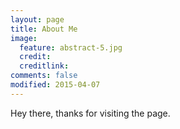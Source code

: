 ```yaml
---
layout: page
title: About Me
image:
  feature: abstract-5.jpg
  credit: 
  creditlink: 
comments: false
modified: 2015-04-07
---
```


Hey there, thanks for visiting the page.
